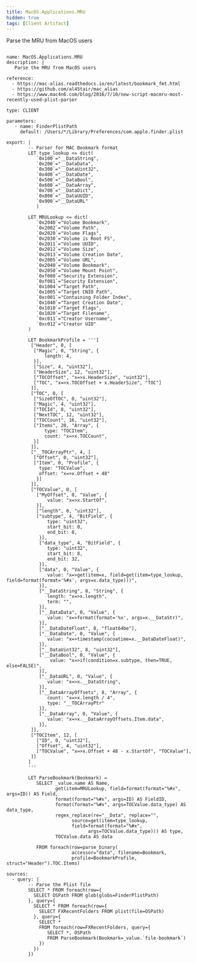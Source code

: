 ```yaml
---
title: MacOS.Applications.MRU
hidden: true
tags: [Client Artifact]
---
```


Parse the MRU from MacOS users


<pre><code class="language-yaml">
name: MacOS.Applications.MRU
description: |
   Parse the MRU from MacOS users

reference:
  - https://mac-alias.readthedocs.io/en/latest/bookmark_fmt.html
  - https://github.com/al45tair/mac_alias
  - https://www.mac4n6.com/blog/2016/7/10/new-script-macmru-most-recently-used-plist-parser

type: CLIENT

parameters:
   - name: FinderPlistPath
     default: /Users/*/Library/Preferences/com.apple.finder.plist

export: |
        -- Parser for MAC Bookmark format
        LET type_lookup &lt;= dict(
           `0x100`="__DataString",
           `0x200`="__DataData",
           `0x300`="__DataUint32",
           `0x400`="__DataDate",
           `0x500`="__DataBool",
           `0x600`="__DataArray",
           `0x700`="__DataDict",
           `0x800`="__DataUUID",
           `0x900`="__DataURL"
           )

        LET MRULookup &lt;= dict(
           `0x2040`="Volume Bookmark",
           `0x2002`="Volume Path",
           `0x2020`="Volume Flags",
           `0x2030`="Volume is Root FS",
           `0x2011`="Volume UUID",
           `0x2012`="Volume Size",
           `0x2013`="Volume Creation Date",
           `0x2005`="Volume URL",
           `0x2040`="Volume Bookmark",
           `0x2050`="Volume Mount Point",
           `0xf080`="Security Extension",
           `0xf081`="Security Extension",
           `0x1004`="Target Path",
           `0x1005`="Target CNID Path",
           `0xc001`="Containing Folder Index",
           `0x1040`="Target Creation Date",
           `0x1010`="Target Flags",
           `0x1020`="Target Filename",
           `0xc011`="Creator Username",
           `0xc012`="Creator UID"
        )

        LET BookmarkProfile = '''[
         ["Header", 0, [
          ["Magic", 0, "String", {
              length: 4,
          }],
          ["Size", 4, "uint32"],
          ["HeaderSize", 12, "uint32"],
          ["TOCOffset", "x=&gt;x.HeaderSize", "uint32"],
          ["TOC", "x=&gt;x.TOCOffset + x.HeaderSize", "TOC"]
         ]],
         ["TOC", 0, [
          ["SizeOfTOC", 0, "uint32"],
          ["Magic", 4, "uint32"],
          ["TOCId", 8, "uint32"],
          ["NextTOC", 12, "uint32"],
          ["TOCCount", 16, "uint32"],
          ["Items", 20, "Array", {
              type: "TOCItem",
              count: "x=&gt;x.TOCCount",
          }]
         ]],
         ["__TOCArrayPtr", 4, [
          ["Offset", 0, "uint32"],
          ["Item", 0, "Profile", {
            type: "TOCValue",
            offset: "x=&gt;x.Offset + 48"
           }]
         ]],
         ["TOCValue", 0, [
           ["MyOffset", 0, "Value", {
               value: "x=&gt;x.StartOf",
           }],
           ["length", 0, "uint32"],
           ["subtype", 4, "BitField", {
               type: "uint32",
               start_bit: 0,
               end_bit: 8,
            }],
            ["data_type", 4, "BitField", {
               type: "uint32",
               start_bit: 8,
               end_bit: 32,
            }],
            ["data", 0, "Value", {
               value: "x=&gt;get(item=x, field=get(item=type_lookup, field=format(format='%#x', args=x.data_type)))",
            }],
            ["__DataString", 8, "String", {
               length: "x=&gt;x.length",
               term: "",
            }],
            ["__DataData", 0, "Value", {
               value: "x=&gt;format(format='%x', args=x.__DataStr)",
            }],
            ["__DataDateFloat", 8, "float64be"],
            ["__DataDate", 0, "Value", {
               value: "x=&gt;timestamp(cocoatime=x.__DataDateFloat)",
            }],
            ["__DataUint32", 8, "uint32"],
            ["__DataBool", 0, "Value", {
                value: "x=&gt;if(condition=x.subtype, then=TRUE, else=FALSE)",
            }],
            ["__DataURL", 0, "Value", {
               value: "x=&gt;x.__DataString",
            }],
            ["__DataArrayOffsets", 8, "Array", {
               count: "x=&gt;x.length / 4",
               type: "__TOCArrayPtr"
            }],
            ["__DataArray", 0, "Value", {
               value: "x=&gt;x.__DataArrayOffsets.Item.data",
            }],
         ]],
         ["TOCItem", 12, [
           ["ID", 0, "uint32"],
           ["Offset", 4, "uint32"],
           ["TOCValue", "x=&gt;x.Offset + 48 - x.StartOf", "TOCValue"],
         ]]
        ]
        '''

        LET ParseBookmark(Bookmark) =
           SELECT _value.name AS Name,
                  get(item=MRULookup, field=format(format="%#x", args=ID)) AS Field,
                  format(format="%#x", args=ID) AS FieldID,
                  format(format="%#x", args=TOCValue.data_type) AS data_type,
                  regex_replace(re="__Data", replace="",
                        source=get(item=type_lookup,
                        field=format(format="%#x",
                              args=TOCValue.data_type))) AS type,
                  TOCValue.data AS data

           FROM foreach(row=parse_binary(
                        accessor="data", filename=Bookmark,
                        profile=BookmarkProfile, struct="Header").TOC.Items)

sources:
  - query: |
        -- Parse the Plist file
        SELECT * FROM foreach(row={
          SELECT OSPath FROM glob(globs=FinderPlistPath)
        }, query={
          SELECT * FROM foreach(row={
            SELECT FXRecentFolders FROM plist(file=OSPath)
          }, query={
            SELECT *
            FROM foreach(row=FXRecentFolders, query={
               SELECT *, OSPath
               FROM ParseBookmark(Bookmark=_value.`file-bookmark`)
            })
          })
        })

</code></pre>

